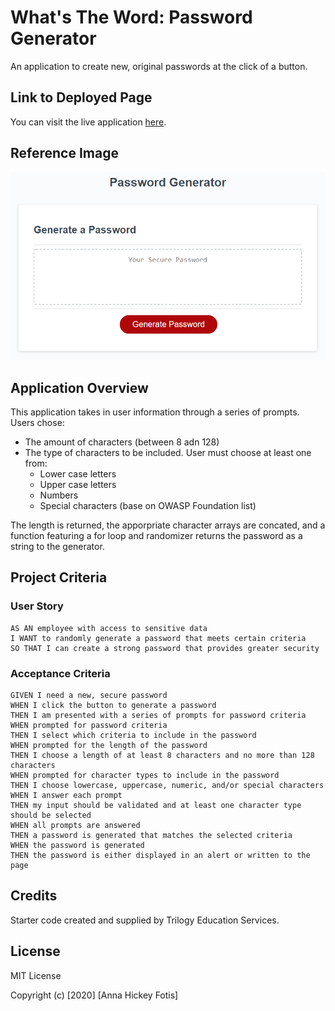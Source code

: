 # What's The Word: Password Generator
An application to create new, original passwords at the click of a button.

## Link to Deployed Page
You can visit the live application [here](https://ahfotis.github.io/WhatsTheWord/).

## Reference Image
![Password Generator](Reference/app-ref-image.png)

## Application Overview
This application takes in user information through a series of prompts. Users chose:

* The amount of characters (between 8 adn 128)
* The type of characters to be included. User must choose at least one from:
    * Lower case letters
    * Upper case letters
    * Numbers
    * Special characters (base on OWASP Foundation list)

The length is returned, the apporpriate character arrays are concated, and a function featuring a for loop and randomizer returns the password as a string to the generator.

## Project Criteria

### User Story
```
AS AN employee with access to sensitive data
I WANT to randomly generate a password that meets certain criteria
SO THAT I can create a strong password that provides greater security
```

### Acceptance Criteria
```
GIVEN I need a new, secure password
WHEN I click the button to generate a password
THEN I am presented with a series of prompts for password criteria
WHEN prompted for password criteria
THEN I select which criteria to include in the password
WHEN prompted for the length of the password
THEN I choose a length of at least 8 characters and no more than 128 characters
WHEN prompted for character types to include in the password
THEN I choose lowercase, uppercase, numeric, and/or special characters
WHEN I answer each prompt
THEN my input should be validated and at least one character type should be selected
WHEN all prompts are answered
THEN a password is generated that matches the selected criteria
WHEN the password is generated
THEN the password is either displayed in an alert or written to the page
```
## Credits
Starter code created and supplied by Trilogy Education Services.

## License
MIT License

Copyright (c) [2020] [Anna Hickey Fotis]
